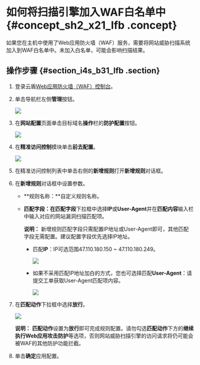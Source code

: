 # 如何将扫描引擎加入WAF白名单中 {#concept_sh2_x21_lfb .concept}

如果您在主机中使用了Web应用防火墙（WAF）服务，需要将网站威胁扫描系统加入到WAF白名单中。未加入白名单，可能会影响扫描结果。

## 操作步骤 {#section_i4s_b31_lfb .section}

1.  登录云盾[Web应用防火墙（WAF）控制台](https://yundun.console.aliyun.com/?spm=5176.2020520001.aliyun_sidebar.54.70364bd3cEzWrd&p=waf#/waf/main/dashboard/app)。
2.  单击导航栏左侧**管理**按钮。

    ![](http://static-aliyun-doc.oss-cn-hangzhou.aliyuncs.com/assets/img/23608/154383732613599_zh-CN.png)

3.  在**网站配置**页面单击目标域名**操作**栏的**防护配置**按钮。

    ![](http://static-aliyun-doc.oss-cn-hangzhou.aliyuncs.com/assets/img/23608/154383732613600_zh-CN.png)

4.  在**精准访问控制**模块单击**前去配置**。

    ![](http://static-aliyun-doc.oss-cn-hangzhou.aliyuncs.com/assets/img/23608/154383732713601_zh-CN.png)

5.  在精准访问控制列表中单击右侧的**新增规则**打开**新增规则**对话框。
6.  在**新增规则**对话框中设置参数。
    -   **规则名称：**自定义规则名称。
    -   **匹配字段：**在**匹配字段**下拉框中选择**IP**或**User-Agent**并在**匹配内容**输入栏中输入对应的网站漏洞扫描匹配项。

        **说明：** 新增规则匹配字段只需配置IP地址或User-Agent即可，其他匹配字段无需配置。建议配置字段优先选择IP地址。

        -   匹配**IP**：IP可选范围47.110.180.150 ~ 47.110.180.249。

            ![](http://static-aliyun-doc.oss-cn-hangzhou.aliyuncs.com/assets/img/23608/154383732733626_zh-CN.png)

        -   如果不采用匹配IP地址加白的方式，您也可选择匹配**User-Agent**：请提交工单获取User-Agent匹配项内容。

            ![](http://static-aliyun-doc.oss-cn-hangzhou.aliyuncs.com/assets/img/23608/154383732713602_zh-CN.png)

7.  在**匹配动作**下拉框中选择**放行**。

    ![](http://static-aliyun-doc.oss-cn-hangzhou.aliyuncs.com/assets/img/23608/154383732713603_zh-CN.png)

    **说明：** **匹配动作**设置为**放行**即可完成规则配置。请勿勾选**匹配动作**下方的**继续执行Web应用攻击防护**等选项，否则网站威胁扫描引擎的访问请求将仍可能会被WAF的其他防护功能拦截。

8.  单击**确定**应用配置。

